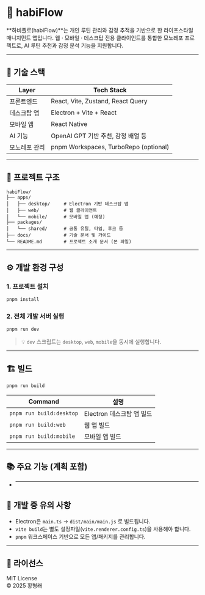 # 🌿 habiFlow

**하비플로(habiFlow)**는 개인 루틴 관리와 감정 추적을 기반으로 한 라이프스타일 매니지먼트 앱입니다.
웹 · 모바일 · 데스크탑 전용 클라이언트를 통합한 모노레포 프로젝트로, AI 루틴 추천과 감정 분석 기능을 지원합니다.

---

## 📆 기술 스택

| Layer         | Tech Stack                                 |
| ------------- | ------------------------------------------ |
| 프론트엔드    | React, Vite, Zustand, React Query          |
| 데스크탑 앱   | Electron + Vite + React                    |
| 모바일 앱     | React Native                               |
| AI 기능       | OpenAI GPT 기반 추천, 감정 배열 등         |
| 모노레포 관리 | pnpm Workspaces, TurboRepo (optional)      |

---

## 📂 프로젝트 구조

```
habiFlow/
├── apps/
│   ├── desktop/     # Electron 기반 데스크탑 앱
│   ├── web/         # 웹 클라이언트
│   └── mobile/      # 모바일 앱 (예정)
├── packages/
│   └── shared/      # 공통 유틸, 타입, 후크 등
├── docs/            # 기술 문서 및 가이드
└── README.md        # 프로젝트 소개 문서 (본 파일)
```

---

## ⚙️ 개발 환경 구성

### 1. 프로젝트 설치

```bash
pnpm install
```

### 2. 전체 개발 서버 실행

```bash
pnpm run dev
```

> 💡 `dev` 스크립트는 `desktop`, `web`, `mobile`을 동시에 실행합니다.

---

## 🏗️ 빌드

```bash
pnpm run build
```

| Command                  | 설명                      |
| ------------------------ | ------------------------- |
| `pnpm run build:desktop` | Electron 데스크탑 앱 빌드 |
| `pnpm run build:web`     | 웹 앱 빌드                |
| `pnpm run build:mobile`  | 모바일 앱 빌드            |

---

## 📚 주요 기능 (계획 포함)

- ***

## 🧚 개발 중 유의 사항

- Electron은 `main.ts` → `dist/main/main.js` 로 빌드됩니다.
- `vite build`는 별도 설정파일(`vite.renderer.config.ts`)을 사용해야 합니다.
- `pnpm` 워크스페이스 기반으로 모든 앱/패키지를 관리합니다.

---

## 📄 라이선스

MIT License\
© 2025 황형래
